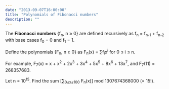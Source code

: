 ```yaml
---
date: "2013-09-07T16:00:00"
title: "Polynomials of Fibonacci numbers"
description: ""
---
```


<p>The <strong>Fibonacci numbers</strong> {f<sub>n</sub>, n ≥ 0} are defined recursively as f<sub>n</sub> = f<sub>n-1</sub> + f<sub>n-2</sub> with base cases f<sub>0</sub> = 0 and f<sub>1</sub> = 1.</p>
<p>Define the polynomials {F<sub>n</sub>, n ≥ 0} as F<sub>n</sub>(x) = ∑f<sub>i</sub>x<sup>i</sup> for 0 ≤ i ≤ n.</p>
<p>For example, F<sub>7</sub>(x) = x + x<sup>2</sup> + 2x<sup>3</sup> + 3x<sup>4</sup> + 5x<sup>5</sup> + 8x<sup>6</sup> + 13x<sup>7</sup>, and F<sub>7</sub>(11) = 268357683.</p>
<p>Let n = 10<sup>15</sup>. Find the sum [∑<sub>0≤x≤100</sub> F<sub>n</sub>(x)] mod 1307674368000 (= 15!).</p>

